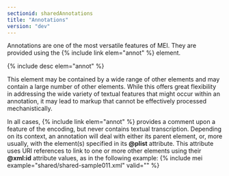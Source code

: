 ```yaml
---
sectionid: sharedAnnotations
title: "Annotations"
version: "dev"
---
```


Annotations are one of the most versatile features of MEI. They are provided using the {% include link elem="annot" %} element.

  
{% include desc elem="annot" %} 
 

This element may be contained by a wide range of other elements and may contain a large number of other elements. While this offers great flexibility in addressing the wide variety of textual features that might occur within an annotation, it may lead to markup that cannot be effectively processed mechanistically.

In all cases, {% include link elem="annot" %} provides a comment upon a feature of the encoding, but never contains textual transcription. Depending on its context, an annotation will deal with either its parent element, or, more usually, with the element(s) specified in its **@plist** attribute. This attribute uses URI references to link to one or more other elements using their **@xml:id** attribute values, as in the following example:
{% include mei example="shared/shared-sample011.xml" valid="" %}
    